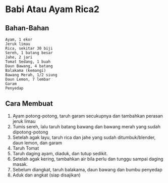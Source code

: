 # Babi Atau Ayam Rica2


## Bahan-Bahan
```
Ayam, 1 ekor
Jeruk limau
Rica, sekitar 30 biji
Sereh, 1 batang besar
Jahe, 2 jari
Tomat Sedang, 1 buah
Daun Bawang, 4 batang
Balakama (kemangi)
Bawang Merah, 1/2 siung
Daun Lemon, 7 lembar
Garam
Penyedap
```
## Cara Membuat
1. Ayam potong-potong, taruh garam secukupnya dan tambahkan perasan jeruk limau
2. Tumis sereh, lalu taruh batang bawang dan bawang merah yang sudah dipotong-potong
3. Setelah agak layu, taruh rica dan jahe yang sudah ditumbuk/blender, daun lemon, dan garam
4. Taruh Tomat
5. Taruh daging ayam, diaduk, dan tutup sedikit.
6. Setelah agak kering, tambahkan air bila perlu dan tunggu sampai daging masak.
7. Sebelum diangkat, taruh balakama, daun bawang dan bumbu penyedap
8. Aduk dan angkat (siap disajikan)
<!--more-->

